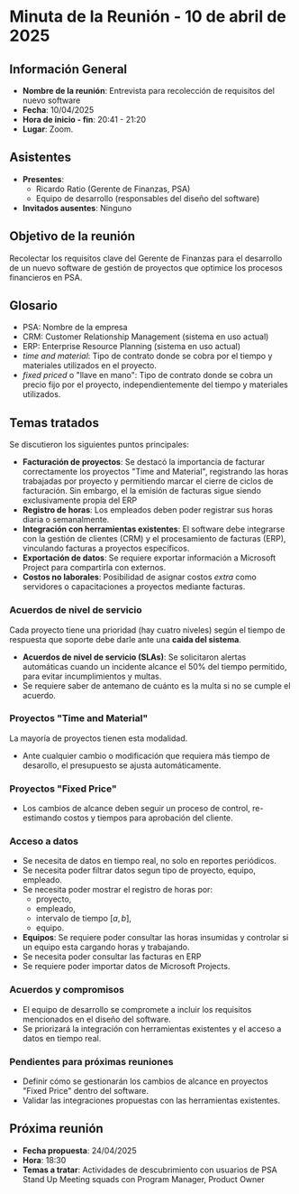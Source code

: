 # Minuta de la Reunión - 10 de abril de 2025

## **Información General**

- **Nombre de la reunión**: Entrevista para recolección de requisitos del nuevo software
- **Fecha**: 10/04/2025
- **Hora de inicio - fin**: 20:41 - 21:20
- **Lugar**: Zoom.

## **Asistentes**

- **Presentes**:
  - Ricardo Ratio (Gerente de Finanzas, PSA)
  - Equipo de desarrollo (responsables del diseño del software)
- **Invitados ausentes**: Ninguno

## **Objetivo de la reunión**

Recolectar los requisitos clave del Gerente de Finanzas para el desarrollo de un nuevo software de gestión de proyectos que optimice los procesos financieros en PSA.

## **Glosario**
- PSA: Nombre de la empresa
- CRM: Customer Relationship Management (sistema en uso actual)
- ERP: Enterprise Resource Planning (sistema en uso actual)
- _time and material_: Tipo de contrato donde se cobra por el tiempo y materiales utilizados en el proyecto.
- _fixed priced_ o "llave en mano": Tipo de contrato donde se cobra un precio fijo por el proyecto, independientemente del tiempo y materiales utilizados.

## **Temas tratados**

Se discutieron los siguientes puntos principales:

- **Facturación de proyectos**: Se destacó la importancia de facturar correctamente los proyectos "Time and Material", registrando las horas trabajadas por proyecto y permitiendo marcar el cierre de ciclos de facturación. Sin embargo, el la emisión de facturas sigue siendo exclusivamente propia del ERP
- **Registro de horas**: Los empleados deben poder registrar sus horas diaria o semanalmente.
- **Integración con herramientas existentes**: El software debe integrarse con la gestión de clientes (CRM) y el procesamiento de facturas (ERP), vinculando facturas a proyectos específicos.
- **Exportación de datos**: Se requiere exportar información a Microsoft Project para compartirla con externos.
- **Costos no laborales**: Posibilidad de asignar costos *extra* como servidores o capacitaciones a proyectos mediante facturas.

### Acuerdos de nivel de servicio
Cada proyecto tiene una prioridad (hay cuatro niveles) según el tiempo de respuesta que soporte debe darle ante una **caida del sistema**.
- **Acuerdos de nivel de servicio (SLAs)**: Se solicitaron alertas automáticas cuando un incidente alcance el 50% del tiempo permitido, para evitar incumplimientos y multas.
- Se requiere saber de antemano de cuánto es la multa si no se cumple el acuerdo.

### Proyectos "Time and Material"
La mayoría de proyectos tienen esta modalidad. 
- Ante cualquier cambio o modificación que requiera más tiempo de desarollo, el presupuesto se ajusta automáticamente.

###  Proyectos "Fixed Price"

- Los cambios de alcance deben seguir un proceso de control, re-estimando costos y tiempos para aprobación del cliente.

### Acceso a datos
- Se necesita de datos en tiempo real, no solo en reportes periódicos.
- Se necesita poder filtrar datos segun tipo de proyecto, equipo, empleado.
- Se necesita poder mostrar el registro de horas por:
	- proyecto,
	- empleado,
	- intervalo de tiempo $[a,b]$,
	- equipo.
- **Equipos**: Se requiere poder consultar las horas insumidas y controlar si un equipo esta cargando horas y trabajando.
- Se necesita poder consultar las facturas en ERP
- Se requiere poder importar datos de Microsoft Projects.
### **Acuerdos y compromisos**

- El equipo de desarrollo se compromete a incluir los requisitos mencionados en el diseño del software.
- Se priorizará la integración con herramientas existentes y el acceso a datos en tiempo real.

### **Pendientes para próximas reuniones**

- Definir cómo se gestionarán los cambios de alcance en proyectos "Fixed Price" dentro del software.
- Validar las integraciones propuestas con las herramientas existentes.

## **Próxima reunión**

- **Fecha propuesta**: 24/04/2025
- **Hora**: 18:30
- **Temas a tratar**: Actividades de descubrimiento con usuarios de PSA Stand Up Meeting squads con Program Manager, Product Owner

